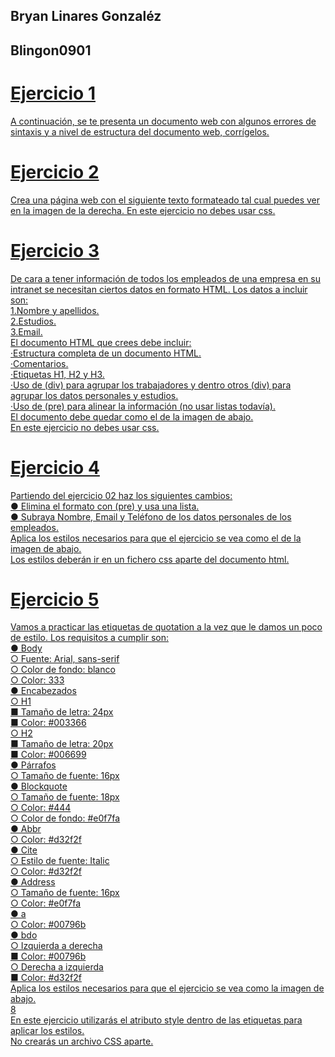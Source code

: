 ## Bryan Linares Gonzaléz 
## Blingon0901
# <a href= "https://github.com/Bryanliinaress/HTML-y-CSS/blob/main/Ejercicio1/Ejercicio1.html">  Ejercicio 1
<p> A continuación, se te presenta un documento web con algunos errores de sintaxis y a nivel
de estructura del documento web, corrígelos. 

# <a href= "https://github.com/Bryanliinaress/HTML-y-CSS/blob/main/Ejercicio2/Ejercicio2.html"> Ejercicio 2
<p>Crea una página web con el siguiente texto formateado tal cual puedes ver en la imagen de
la derecha.
En este ejercicio no debes usar css.</p>

# <a href= "https://github.com/Bryanliinaress/HTML-y-CSS/tree/main/Ejercicio3">Ejercicio 3
<p>De cara a tener información de todos los empleados de una empresa en su intranet se
necesitan ciertos datos en formato HTML. Los datos a incluir son: <br>
1.Nombre y apellidos. <br>
2.Estudios.<br>
3.Email.<br>
El documento HTML que crees debe incluir:<br>
·Estructura completa de un documento HTML.<br>
·Comentarios.<br>
·Etiquetas H1, H2 y H3.<br>
·Uso de (div) para agrupar los trabajadores y dentro otros (div) para agrupar los
datos personales y estudios.<br>
·Uso de (pre) para alinear la información (no usar listas todavía).<br>
El documento debe quedar como el de la imagen de abajo.<br>
En este ejercicio no debes usar css.</p>

# Ejercicio 4
<p>Partiendo del ejercicio 02 haz los siguientes cambios:<br>
● Elimina el formato con (pre) y usa una lista.<br>
● Subraya Nombre, Email y Teléfono de los datos personales de los empleados.<br>
Aplica los estilos necesarios para que el ejercicio se vea como el de la imagen de abajo.<br>
Los estilos deberán ir en un fichero css aparte del documento html.</p>


# Ejercicio 5
<p>Vamos a practicar las etiquetas de quotation a la vez que le damos un poco de estilo.
Los requisitos a cumplir son:<br>
● Body<br>
○ Fuente: Arial, sans-serif<br>
○ Color de fondo: blanco<br>
○ Color: 333<br>
● Encabezados<br>
○ H1<br>
■ Tamaño de letra: 24px<br>
■ Color: #003366<br>
○ H2<br>
■ Tamaño de letra: 20px<br>
■ Color: #006699<br>
● Párrafos<br>
○ Tamaño de fuente: 16px<br>
● Blockquote<br>
○ Tamaño de fuente: 18px<br>
○ Color: #444<br>
○ Color de fondo: #e0f7fa<br>
● Abbr<br>
○ Color: #d32f2f<br>
● Cite<br>
○ Estilo de fuente: Italic<br>
○ Color: #d32f2f<br>
● Address<br>
○ Tamaño de fuente: 16px<br>
○ Color: #e0f7fa<br>
● a<br>
○ Color: #00796b<br>
● bdo<br>
○ Izquierda a derecha<br>
■ Color: #00796b<br>
○ Derecha a izquierda<br>
■ Color: #d32f2f<br>
Aplica los estilos necesarios para que el ejercicio se vea como la imagen de abajo.<br>
8<br>
En este ejercicio utilizarás el atributo style dentro de las etiquetas para aplicar los estilos.<br>
No crearás un archivo CSS aparte.</p>
